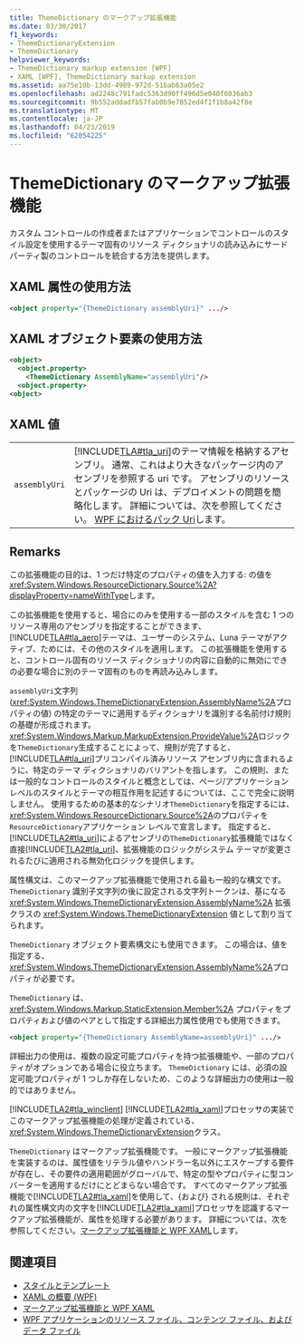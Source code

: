 ```yaml
---
title: ThemeDictionary のマークアップ拡張機能
ms.date: 03/30/2017
f1_keywords:
- ThemeDictionaryExtension
- ThemeDictionary
helpviewer_keywords:
- ThemeDictionary markup extension [WPF]
- XAML [WPF], ThemeDictionary markup extension
ms.assetid: aa75e10b-13dd-4989-972d-51bab63a05e2
ms.openlocfilehash: ad2248c791fadc5363d90ff496d5e040f6036ab3
ms.sourcegitcommit: 9b552addadfb57fab0b9e7852ed4f1f1b8a42f8e
ms.translationtype: MT
ms.contentlocale: ja-JP
ms.lasthandoff: 04/23/2019
ms.locfileid: "62054225"
---
```

# <a name="themedictionary-markup-extension"></a>ThemeDictionary のマークアップ拡張機能
カスタム コントロールの作成者またはアプリケーションでコントロールのスタイル設定を使用するテーマ固有のリソース ディクショナリの読み込みにサードパーティ製のコントロールを統合する方法を提供します。  
  
## <a name="xaml-attribute-usage"></a>XAML 属性の使用方法  
  
```xml  
<object property="{ThemeDictionary assemblyUri}" .../>  
```  
  
## <a name="xaml-object-element-usage"></a>XAML オブジェクト要素の使用方法  
  
```xml  
<object>  
  <object.property>  
    <ThemeDictionary AssemblyName="assemblyUri"/>  
  <object.property>  
<object>  
```  
  
## <a name="xaml-values"></a>XAML 値  
  
|||  
|-|-|  
|`assemblyUri`|[!INCLUDE[TLA#tla_uri](../../../../includes/tlasharptla-uri-md.md)]のテーマ情報を格納するアセンブリ。 通常、これはより大きなパッケージ内のアセンブリを参照する uri です。 アセンブリのリソースとパッケージの Uri は、デプロイメントの問題を簡略化します。 詳細については、次を参照してください。 [WPF におけるパック Uri](../app-development/pack-uris-in-wpf.md)します。|  
  
## <a name="remarks"></a>Remarks  
 この拡張機能の目的は、1 つだけ特定のプロパティの値を入力する: の値を<xref:System.Windows.ResourceDictionary.Source%2A?displayProperty=nameWithType>します。  
  
 この拡張機能を使用すると、場合にのみを使用する一部のスタイルを含む 1 つのリソース専用のアセンブリを指定することができます、[!INCLUDE[TLA#tla_aero](../../../../includes/tlasharptla-aero-md.md)]テーマは、ユーザーのシステム、Luna テーマがアクティブ、ためには、その他のスタイルを適用します。 この拡張機能を使用すると、コントロール固有のリソース ディクショナリの内容に自動的に無効にできの必要な場合に別のテーマ固有のものを再読み込みします。  
  
 `assemblyUri`文字列 (<xref:System.Windows.ThemeDictionaryExtension.AssemblyName%2A>プロパティの値) の特定のテーマに適用するディクショナリを識別する名前付け規則の基礎が形成されます。 <xref:System.Windows.Markup.MarkupExtension.ProvideValue%2A>ロジックを`ThemeDictionary`生成することによって、規則が完了すると、[!INCLUDE[TLA#tla_uri](../../../../includes/tlasharptla-uri-md.md)]プリコンパイル済みリソース アセンブリ内に含まれるように、特定のテーマ ディクショナリのバリアントを指します。 この規則、または一般的なコントロールのスタイルと概念としては、ページ/アプリケーション レベルのスタイルとテーマの相互作用を記述するについては、ここで完全に説明しません。 使用するための基本的なシナリオ`ThemeDictionary`を指定するには、<xref:System.Windows.ResourceDictionary.Source%2A>のプロパティを`ResourceDictionary`アプリケーション レベルで宣言します。 指定すると、[!INCLUDE[TLA2#tla_uri](../../../../includes/tla2sharptla-uri-md.md)]によるアセンブリの`ThemeDictionary`拡張機能ではなく直接[!INCLUDE[TLA2#tla_uri](../../../../includes/tla2sharptla-uri-md.md)]、拡張機能のロジックがシステム テーマが変更されるたびに適用される無効化ロジックを提供します。  
  
 属性構文は、このマークアップ拡張機能で使用される最も一般的な構文です。 `ThemeDictionary` 識別子文字列の後に設定される文字列トークンは、基になる <xref:System.Windows.ThemeDictionaryExtension.AssemblyName%2A> 拡張クラスの <xref:System.Windows.ThemeDictionaryExtension> 値として割り当てられます。  
  
 `ThemeDictionary` オブジェクト要素構文にも使用できます。 この場合は、値を指定する、<xref:System.Windows.ThemeDictionaryExtension.AssemblyName%2A>プロパティが必要です。  
  
 `ThemeDictionary` は、<xref:System.Windows.Markup.StaticExtension.Member%2A> プロパティをプロパティおよび値のペアとして指定する詳細出力属性使用でも使用できます。  
  
```xml  
<object property="{ThemeDictionary AssemblyName=assemblyUri}" .../>  
```  
  
 詳細出力の使用は、複数の設定可能プロパティを持つ拡張機能や、一部のプロパティがオプションである場合に役立ちます。 `ThemeDictionary` には、必須の設定可能プロパティが 1 つしか存在しないため、このような詳細出力の使用は一般的ではありません。  
  
 [!INCLUDE[TLA2#tla_winclient](../../../../includes/tla2sharptla-winclient-md.md)] [!INCLUDE[TLA2#tla_xaml](../../../../includes/tla2sharptla-xaml-md.md)]プロセッサの実装でこのマークアップ拡張機能の処理が定義されている、<xref:System.Windows.ThemeDictionaryExtension>クラス。  
  
 `ThemeDictionary` はマークアップ拡張機能です。 一般にマークアップ拡張機能を実装するのは、属性値をリテラル値やハンドラー名以外にエスケープする要件が存在し、その要件の適用範囲がグローバルで、特定の型やプロパティに型コンバーターを適用するだけにとどまらない場合です。 すべてのマークアップ拡張機能で[!INCLUDE[TLA2#tla_xaml](../../../../includes/tla2sharptla-xaml-md.md)]を使用して、{および} される規則は、それぞれの属性構文内の文字を[!INCLUDE[TLA2#tla_xaml](../../../../includes/tla2sharptla-xaml-md.md)]プロセッサを認識するマークアップ拡張機能が、属性を処理する必要があります。 詳細については、次を参照してください。[マークアップ拡張機能と WPF XAML](markup-extensions-and-wpf-xaml.md)します。  
  
## <a name="see-also"></a>関連項目

- [スタイルとテンプレート](../controls/styling-and-templating.md)
- [XAML の概要 (WPF)](xaml-overview-wpf.md)
- [マークアップ拡張機能と WPF XAML](markup-extensions-and-wpf-xaml.md)
- [WPF アプリケーションのリソース ファイル、コンテンツ ファイル、およびデータ ファイル](../app-development/wpf-application-resource-content-and-data-files.md)
